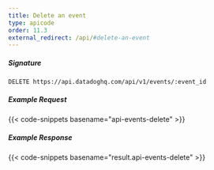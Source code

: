 ```yaml
---
title: Delete an event
type: apicode
order: 11.3
external_redirect: /api/#delete-an-event
---
```

##### Signature
`DELETE https://api.datadoghq.com/api/v1/events/:event_id`
##### Example Request
{{< code-snippets basename="api-events-delete" >}}
##### Example Response
{{< code-snippets basename="result.api-events-delete" >}}

